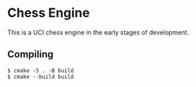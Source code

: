 # Chess Engine
This is a UCI chess engine in the early stages of development. 
## Compiling
```
$ cmake -S . -B build
$ cmake --build build
```
